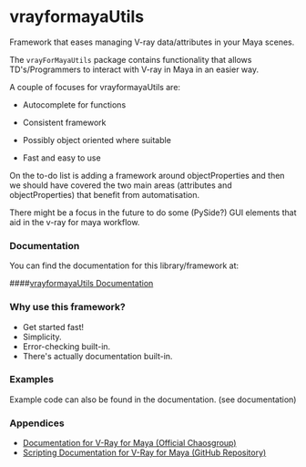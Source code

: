 vrayformayaUtils
================

Framework that eases managing V-ray data/attributes in your Maya scenes.

The `vrayForMayaUtils` package contains functionality that allows TD's/Programmers to interact with V-ray in Maya in an
easier way.

A couple of focuses for vrayformayaUtils are:

- Autocomplete for functions

- Consistent framework

- Possibly object oriented where suitable

- Fast and easy to use

On the to-do list is adding a framework around objectProperties and then we should have covered the two
main areas (attributes and objectProperties) that benefit from automatisation.

There might be a focus in the future to do some (PySide?) GUI elements that aid in the v-ray for maya workflow.

### Documentation

You can find the documentation for this library/framework at:

####[vrayformayaUtils Documentation](http://www.colorbleed.nl/docs/vrayformayaUtils/index.html)

### Why use this framework?

- Get started fast!
- Simplicity.
- Error-checking built-in.
- There's actually documentation built-in.

### Examples

Example code can also be found in the documentation. (see documentation)

### Appendices

- [Documentation for V-Ray for Maya (Official Chaosgroup)](<http://help.chaosgroup.com/vray/help/maya/150R1/>)
- [Scripting Documentation for V-Ray for Maya (GitHub Repository)](https://github.com/BigRoy/mayaVrayCommandDocs/)
